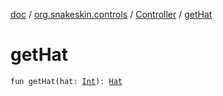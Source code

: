 [doc](../../index.md) / [org.snakeskin.controls](../index.md) / [Controller](index.md) / [getHat](./get-hat.md)

# getHat

`fun getHat(hat: `[`Int`](https://kotlinlang.org/api/latest/jvm/stdlib/kotlin/-int/index.html)`): `[`Hat`](../-hat/index.md)